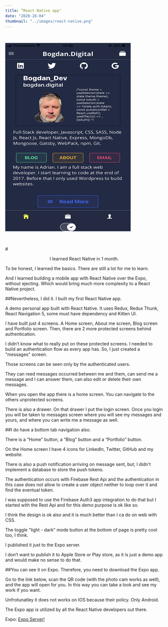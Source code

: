```yaml
---
title: “React Native app"
date: "2020-28-04"
thumbnail: "../images/react-native.png"
---
```


</br>

![Gatsby](../images/react-native.png)

</br>

#<center>I learned React Native in 1 month.</center>

To be honest, I learned the basics. There are still a lot for me to learn.

And I learned building a mobile app with React Native over the Expo, without ejecting. Which would bring much more complexity to a React Native project.

##Nevertheless, I did it. I built my first React Native app.

A demo personal app built with React Native. It uses Redux, Redux Thunk, React Navigation 5, some must have dependency and Kitten UI.

I have built just 4 screens. A Home screen, About me screen, Blog screen and Portfolio screen. Then, there are 2 more protected screens behind authentication.

I didn’t know what to really put on these protected screens. I needed to build an authentication flow as every app has. So, I just created a "messages" screen.

Those screens can be seen only by the authenticated users.

They can reed messages occurred between me and them, can send me a message and I can answer them, can also edit or delete their own messages.

When you open the app there is a home screen. You can navigate to the others unprotected screens.

There is also a drawer. On that drawer I put the login screen. Once you login you will be taken to messages screen where you will see my messages and yours, and where you can write me a message as well.

##I do have a bottom tab navigation also.

There is a “Home” button, a “Blog” button and a “Portfolio” button.

On the Home screen I have 4 icons for LinkedIn, Twitter, GitHub and my website.

There is also a push notification arriving on message sent, but; I didn't implement a database to store the push tokens.

The authentication occurs with Firebase Rest Api and the authentication in this case does not allow to create a user object neither to loop over it and find the eventual token.

I was supposed to use the Firebase Auth3 app integration to do that but I started with the Rest Api and for this demo purpose is ok like so.

I think the design is ok also and it is much better than I ca do on web with CSS.

The toggle "light - dark" mode button at the bottom of page is pretty cool too, I think.

I published it just to the Expo server.

I don’t want to publish it to Apple Store or Play store, as it is just a demo app and would make no sense to do that.

##You can see it on Expo. Therefore, you need to download the Expo app.

Go to the link below, scan the QR code (with the photo cam works as well), and the app will open for you. In this way you can take a look and see my work if you want.

Unfrotunatley it does not works on IOS because their policy. Only Android.

The Expo app is utilized by all the React Native developers out there.

Expo: <a href="https://expo.io/@bogdan_dev/bogdan-digital/" target="_blank">Expo Server!</a>
